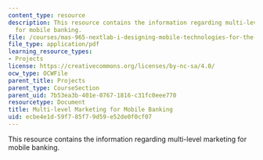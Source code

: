 ```yaml
---
content_type: resource
description: This resource contains the information regarding multi-level marketing
  for mobile banking.
file: /courses/mas-965-nextlab-i-designing-mobile-technologies-for-the-next-billion-users-fall-2008/ecbe4e1d59f785f79d59e52de0f0cf07_MITMAS_965F08_money_final.pdf
file_type: application/pdf
learning_resource_types:
- Projects
license: https://creativecommons.org/licenses/by-nc-sa/4.0/
ocw_type: OCWFile
parent_title: Projects
parent_type: CourseSection
parent_uid: 7b53ea3b-401e-0767-1816-c31fc0eee770
resourcetype: Document
title: Multi-level Marketing for Mobile Banking
uid: ecbe4e1d-59f7-85f7-9d59-e52de0f0cf07
---
```

This resource contains the information regarding multi-level marketing for mobile banking.